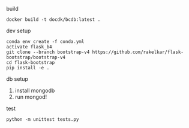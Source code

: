 build
```
docker build -t docdk/bcdb:latest .

```

dev setup
```
conda env create -f conda.yml
activate flask_b4
git clone --branch bootstrap-v4 https://github.com/rakelkar/flask-bootstrap/bootstrap-v4
cd flask-bootstrap
pip install -e .
```

db setup
1. install mongodb
2. run mongod!


test
```
python -m unittest tests.py
```
